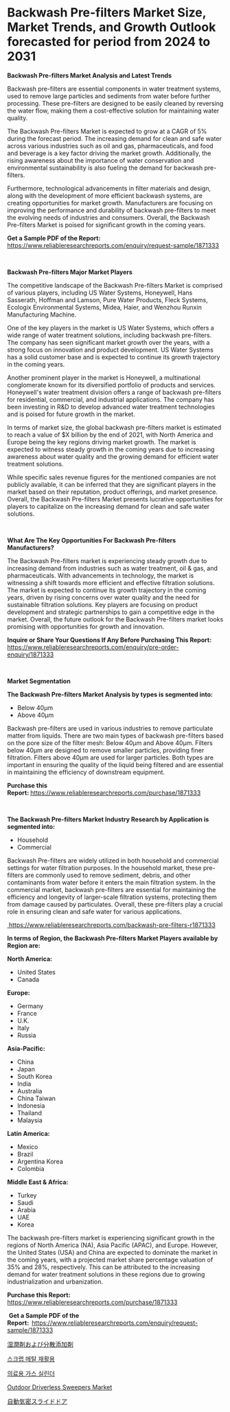 <p><h1>Backwash Pre-filters Market Size, Market Trends, and Growth Outlook forecasted for period from 2024 to 2031</h1></p><p><strong>Backwash Pre-filters Market Analysis and Latest Trends</strong></p>
<p><p>Backwash pre-filters are essential components in water treatment systems, used to remove large particles and sediments from water before further processing. These pre-filters are designed to be easily cleaned by reversing the water flow, making them a cost-effective solution for maintaining water quality.</p><p>The Backwash Pre-filters Market is expected to grow at a CAGR of 5% during the forecast period. The increasing demand for clean and safe water across various industries such as oil and gas, pharmaceuticals, and food and beverage is a key factor driving the market growth. Additionally, the rising awareness about the importance of water conservation and environmental sustainability is also fueling the demand for backwash pre-filters.</p><p>Furthermore, technological advancements in filter materials and design, along with the development of more efficient backwash systems, are creating opportunities for market growth. Manufacturers are focusing on improving the performance and durability of backwash pre-filters to meet the evolving needs of industries and consumers. Overall, the Backwash Pre-filters Market is poised for significant growth in the coming years.</p></p>
<p><strong>Get a Sample PDF of the Report:&nbsp;</strong> <a href="https://www.reliableresearchreports.com/enquiry/request-sample/1871333">https://www.reliableresearchreports.com/enquiry/request-sample/1871333</a></p>
<p>&nbsp;</p>
<p><strong>Backwash Pre-filters Major Market Players</strong></p>
<p><p>The competitive landscape of the Backwash Pre-filters Market is comprised of various players, including US Water Systems, Honeywell, Hans Sasserath, Hoffman and Lamson, Pure Water Products, Fleck Systems, Ecologix Environmental Systems, Midea, Haier, and Wenzhou Runxin Manufacturing Machine.</p><p>One of the key players in the market is US Water Systems, which offers a wide range of water treatment solutions, including backwash pre-filters. The company has seen significant market growth over the years, with a strong focus on innovation and product development. US Water Systems has a solid customer base and is expected to continue its growth trajectory in the coming years.</p><p>Another prominent player in the market is Honeywell, a multinational conglomerate known for its diversified portfolio of products and services. Honeywell's water treatment division offers a range of backwash pre-filters for residential, commercial, and industrial applications. The company has been investing in R&D to develop advanced water treatment technologies and is poised for future growth in the market.</p><p>In terms of market size, the global backwash pre-filters market is estimated to reach a value of $X billion by the end of 2021, with North America and Europe being the key regions driving market growth. The market is expected to witness steady growth in the coming years due to increasing awareness about water quality and the growing demand for efficient water treatment solutions.</p><p>While specific sales revenue figures for the mentioned companies are not publicly available, it can be inferred that they are significant players in the market based on their reputation, product offerings, and market presence. Overall, the Backwash Pre-filters Market presents lucrative opportunities for players to capitalize on the increasing demand for clean and safe water solutions.</p></p>
<p>&nbsp;</p>
<p><strong>What Are The Key Opportunities For Backwash Pre-filters Manufacturers?</strong></p>
<p><p>The Backwash Pre-filters market is experiencing steady growth due to increasing demand from industries such as water treatment, oil & gas, and pharmaceuticals. With advancements in technology, the market is witnessing a shift towards more efficient and effective filtration solutions. The market is expected to continue its growth trajectory in the coming years, driven by rising concerns over water quality and the need for sustainable filtration solutions. Key players are focusing on product development and strategic partnerships to gain a competitive edge in the market. Overall, the future outlook for the Backwash Pre-filters market looks promising with opportunities for growth and innovation.</p></p>
<p><strong>Inquire or Share Your Questions If Any Before Purchasing This Report:</strong> <a href="https://www.reliableresearchreports.com/enquiry/pre-order-enquiry/1871333">https://www.reliableresearchreports.com/enquiry/pre-order-enquiry/1871333</a></p>
<p>&nbsp;</p>
<p><strong>Market Segmentation</strong></p>
<p><strong>The Backwash Pre-filters Market Analysis by types is segmented into:</strong></p>
<p><ul><li>Below 40μm</li><li>Above 40μm</li></ul></p>
<p><p>Backwash pre-filters are used in various industries to remove particulate matter from liquids. There are two main types of backwash pre-filters based on the pore size of the filter mesh: Below 40μm and Above 40μm. Filters below 40μm are designed to remove smaller particles, providing finer filtration. Filters above 40μm are used for larger particles. Both types are important in ensuring the quality of the liquid being filtered and are essential in maintaining the efficiency of downstream equipment.</p></p>
<p><strong>Purchase this Report:&nbsp;</strong><a href="https://www.reliableresearchreports.com/purchase/1871333">https://www.reliableresearchreports.com/purchase/1871333</a></p>
<p>&nbsp;</p>
<p><strong>The Backwash Pre-filters Market Industry Research by Application is segmented into:</strong></p>
<p><ul><li>Household</li><li>Commercial</li></ul></p>
<p><p>Backwash Pre-filters are widely utilized in both household and commercial settings for water filtration purposes. In the household market, these pre-filters are commonly used to remove sediment, debris, and other contaminants from water before it enters the main filtration system. In the commercial market, backwash pre-filters are essential for maintaining the efficiency and longevity of larger-scale filtration systems, protecting them from damage caused by particulates. Overall, these pre-filters play a crucial role in ensuring clean and safe water for various applications.</p></p>
<p><a href="https://www.reliableresearchreports.com/backwash-pre-filters-r1871333">&nbsp;https://www.reliableresearchreports.com/backwash-pre-filters-r1871333</a></p>
<p><strong>In terms of Region, the Backwash Pre-filters Market Players available by Region are:</strong></p>
<p>
    <p> <strong> North America: </strong>
        <ul>
            <li>United States</li>
            <li>Canada</li>
        </ul>
        </p> 
    <p> <strong> Europe: </strong>
        <ul>
            <li>Germany</li>
            <li>France</li>
            <li>U.K.</li>
            <li>Italy</li>
            <li>Russia</li>
        </ul>
        </p> 
    <p> <strong> Asia-Pacific: </strong>
        <ul>
            <li>China</li>
            <li>Japan</li>
            <li>South Korea</li>
            <li>India</li>
            <li>Australia</li>
            <li>China Taiwan</li>
            <li>Indonesia</li>
            <li>Thailand</li>
            <li>Malaysia</li>
        </ul>
        </p> 
    <p> <strong> Latin America: </strong>
        <ul>
            <li>Mexico</li>
            <li>Brazil</li>
            <li>Argentina Korea</li>
            <li>Colombia</li>
        </ul>
        </p> 
    <p> <strong> Middle East & Africa: </strong>
        <ul>
            <li>Turkey</li>
            <li>Saudi</li>
            <li>Arabia</li>
            <li>UAE</li>
            <li>Korea</li>
        </ul>
    </p>
    </p>
<p><p>The backwash pre-filters market is experiencing significant growth in the regions of North America (NA), Asia Pacific (APAC), and Europe. However, the United States (USA) and China are expected to dominate the market in the coming years, with a projected market share percentage valuation of 35% and 28%, respectively. This can be attributed to the increasing demand for water treatment solutions in these regions due to growing industrialization and urbanization.</p></p>
<p><strong>Purchase this Report: </strong><a href="https://www.reliableresearchreports.com/purchase/1871333">https://www.reliableresearchreports.com/purchase/1871333</a></p>
<p>&nbsp;<strong>Get a Sample PDF of the Report:&nbsp;&nbsp;</strong><a href="https://www.reliableresearchreports.com/enquiry/request-sample/1871333">https://www.reliableresearchreports.com/enquiry/request-sample/1871333</a></p>
<p><strong></strong></p>
<p><p><a href="https://github.com/RudySimonis2023/Market-Research-Report-List-1/blob/main/534668843553.md">湿潤剤および分散添加剤</a></p><p><a href="https://github.com/fernandotryO5lson96765/Market-Research-Report-List-1/blob/main/190699740048.md">스크랩 메탈 재활용</a></p><p><a href="https://github.com/CliftonFisher9067/Market-Research-Report-List-1/blob/main/342509340047.md">의료용 가스 실린더</a></p><p><a href="https://github.com/Glendatilghmankmgz0rbhwpy/Market-Research-Report-List-2/blob/main/outdoor-driverless-sweepers-market.md">Outdoor Driverless Sweepers Market</a></p><p><a href="https://github.com/mm14022023/Market-Research-Report-List-1/blob/main/347219543552.md">自動気密スライドドア</a></p></p>